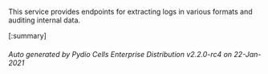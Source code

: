 






This service provides endpoints for extracting logs in various formats and auditing internal data.

[:summary]

###### Auto generated by Pydio Cells Enterprise Distribution v2.2.0-rc4 on 22-Jan-2021
